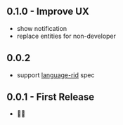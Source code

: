 ## 0.1.0 - Improve UX
* show notification
* replace entities for non-developer

## 0.0.2
* support [language-rid][rid] spec

## 0.0.1 - First Release
* :construction_worker::construction:








[rid]: https://github.com/riiid/language-rid
